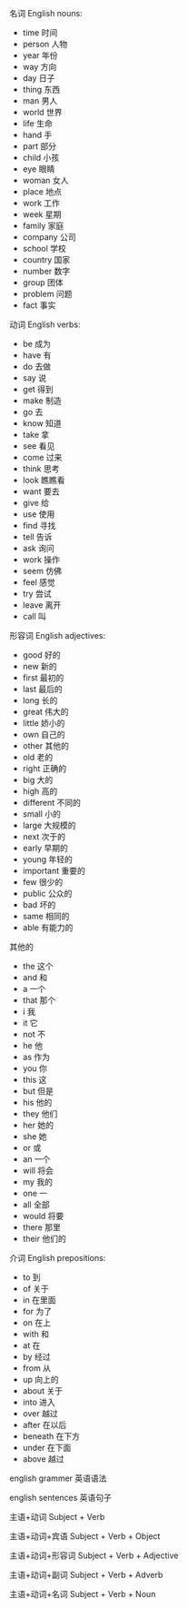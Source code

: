名词 English nouns:
- time 时间
- person 人物
- year 年份
- way 方向
- day 日子
- thing 东西
- man 男人
- world 世界
- life 生命
- hand 手
- part 部分
- child 小孩
- eye 眼睛
- woman 女人
- place 地点
- work 工作
- week 星期
- family 家庭
- company 公司
- school 学校
- country 国家
- number 数字
- group 团体
- problem 问题
- fact 事实

动词 English verbs:
- be 成为
- have 有
- do 去做
- say 说
- get 得到
- make 制造
- go 去
- know 知道
- take 拿
- see 看见
- come 过来
- think 思考
- look 瞧瞧看
- want 要去
- give 给
- use 使用
- find 寻找
- tell 告诉
- ask 询问
- work 操作
- seem 仿佛
- feel 感觉
- try 尝试
- leave 离开
- call 叫

形容词 English adjectives:
- good 好的
- new 新的
- first 最初的
- last 最后的
- long 长的
- great 伟大的
- little 娇小的
- own 自己的
- other 其他的
- old 老的
- right 正确的
- big 大的
- high 高的
- different 不同的
- small 小的
- large 大规模的
- next 次于的
- early 早期的
- young 年轻的
- important 重要的
- few 很少的
- public 公众的
- bad 坏的
- same 相同的
- able 有能力的

其他的
- the 这个
- and 和
- a 一个
- that 那个
- i 我
- it 它
- not 不
- he 他
- as 作为
- you 你
- this 这
- but 但是
- his 他的
- they 他们
- her 她的
- she 她
- or 或
- an 一个
- will 将会
- my 我的
- one 一
- all 全部
- would 将要
- there 那里
- their 他们的

介词 English prepositions:
- to 到
- of 关于
- in 在里面
- for 为了
- on 在上
- with 和
- at 在
- by 经过
- from 从
- up 向上的
- about 关于
- into 进入
- over 越过
- after 在以后
- beneath 在下方
- under 在下面
- above 越过

english grammer 英语语法

english sentences 英语句子

主语+动词 Subject + Verb

主语+动词+宾语 Subject + Verb + Object

主语+动词+形容词 Subject + Verb + Adjective

主语+动词+副词 Subject + Verb + Adverb

主语+动词+名词 Subject + Verb + Noun
